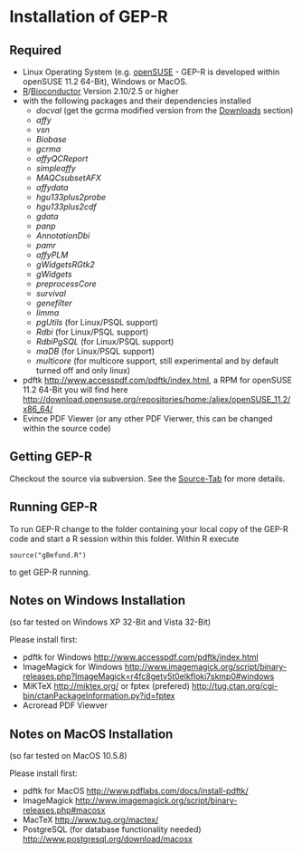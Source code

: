 # Installation of GEP-R #

## Required ##
  * Linux Operating System (e.g. [openSUSE](http://www.opensuse.org) - GEP-R is developed within openSUSE 11.2 64-Bit), Windows or MacOS.
  * [R](http://www.r-project.org)/[Bioconductor](http://www.bioconductor.org) Version 2.10/2.5 or higher
  * with the following packages and their dependencies installed
    * _docval_ (get the gcrma modified version from the [Downloads](http://code.google.com/p/gep-r/downloads/list) section)
    * _affy_
    * _vsn_
    * _Biobase_
    * _gcrma_
    * _affyQCReport_
    * _simpleaffy_
    * _MAQCsubsetAFX_
    * _affydata_
    * _hgu133plus2probe_
    * _hgu133plus2cdf_
    * _gdata_
    * _panp_
    * _AnnotationDbi_
    * _pamr_
    * _affyPLM_
    * _gWidgetsRGtk2_
    * _gWidgets_
    * _preprocessCore_
    * _survival_
    * _genefilter_
    * _limma_
    * _pgUtils_ (for Linux/PSQL support)
    * _Rdbi_ (for Linux/PSQL support)
    * _RdbiPgSQL_ (for Linux/PSQL support)
    * _maDB_ (for Linux/PSQL support)
    * _multicore_ (for multicore support, still experimental and by default turned off and only linux)
  * pdftk http://www.accesspdf.com/pdftk/index.html, a RPM for openSUSE 11.2 64-Bit you will find here http://download.opensuse.org/repositories/home:/aljex/openSUSE_11.2/x86_64/
  * Evince PDF Viewer (or any other PDF Vierwer, this can be changed within the source code)


## Getting GEP-R ##
Checkout the source via subversion. See the [Source-Tab](http://code.google.com/p/gep-r/source/checkout) for more details.

## Running GEP-R ##
To run GEP-R change to the folder containing your local copy of the GEP-R code and start a R session within this folder. Within R execute

`source("gBefund.R")`

to get GEP-R running.


## Notes on Windows Installation ##
(so far tested on Windows XP 32-Bit and Vista 32-Bit)

Please install first:
  * pdftk for Windows http://www.accesspdf.com/pdftk/index.html
  * ImageMagick for Windows http://www.imagemagick.org/script/binary-releases.php?ImageMagick=r4fc8getv5t0elkfloki7skmp0#windows
  * MiKTeX http://miktex.org/ or fptex (prefered) http://tug.ctan.org/cgi-bin/ctanPackageInformation.py?id=fptex
  * Acroread PDF Viewver


## Notes on MacOS Installation ##
(so far tested on MacOS 10.5.8)

Please install first:
  * pdftk for MacOS http://www.pdflabs.com/docs/install-pdftk/
  * ImageMagick http://www.imagemagick.org/script/binary-releases.php#macosx
  * MacTeX http://www.tug.org/mactex/
  * PostgreSQL (for database functionality needed) http://www.postgresql.org/download/macosx